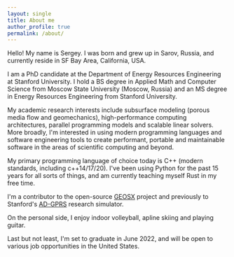 ```yaml
---
layout: single
title: About me
author_profile: true
permalink: /about/
---
```


Hello!
My name is Sergey.
I was born and grew up in Sarov, Russia, and currently reside in SF Bay Area, California, USA.

I am a PhD candidate at the Department of Energy Resources Engineering at Stanford University.
I hold a BS degree in Applied Math and Computer Science from Moscow State University (Moscow, Russia) and an MS degree in Energy Resources Engineering from Stanford University.

My academic research interests include subsurface modeling (porous media flow and geomechanics), high-performance computing architectures, parallel programming models and scalable linear solvers.
More broadly, I'm interested in using modern programming languages and software engineering tools to create performant, portable and maintainable software in the areas of scientific computing and beyond.

My primary programming language of choice today is C++ (modern standards, including c++14/17/20). I've been using Python for the past 15 years for all sorts of things, and am currently teaching myself Rust in my free time.

I'm a contributor to the open-source [GEOSX](http://www.geosx.org/) project and previously to Stanford's [AD-GPRS](https://supri-b.stanford.edu/research-areas/ad-gprs) research simulator.

On the personal side, I enjoy indoor volleyball, apline skiing and playing guitar.

Last but not least, I'm set to graduate in June 2022, and will be open to various job opportunities in the United States.